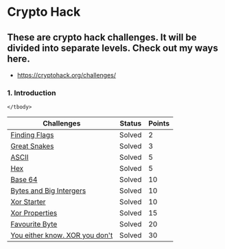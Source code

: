 # Crypto Hack

## These are crypto hack challenges. It will be divided into separate levels. Check out my ways here.
- https://cryptohack.org/challenges/
### 1. Introduction

<table>
    <thead>
        <tr class="header">
            <th>Challenges</th>
            <th>Status</th>
            <th>Points</th>
        </tr>
    </thead>
    <tbody>
        <tr>
            <td markdown="span"><a href="intro/FindingFlags.py">Finding Flags</a></td>
            <td markdown="span">Solved</td>
            <td markdown="span">2</td
        </tr>
        <tr>
            <td markdown="span"><a href="intro/GreatSnakes.py">Great Snakes</a></td>
            <td markdown="span">Solved</td>
            <td markdown="span">3</td
        </tr>
        <tr>
            <td markdown="span"><a href="intro/ASCII.py">ASCII</a></td>
            <td markdown="span">Solved</td>
            <td markdown="span">5</td
        </tr>
        <tr>
            <td markdown="span"><a href="intro/Hex.py">Hex</a></td>
            <td markdown="span">Solved</td>
            <td markdown="span">5</td
        </tr>
        <tr>
            <td markdown="span"><a href="intro/Base64.py">Base 64</a></td>
            <td markdown="span">Solved</td>
            <td markdown="span">10</td
        </tr>
        <tr>
            <td markdown="span"><a href="intro/BytesandBigIntergers.py">Bytes and Big Intergers</a></td>
            <td markdown="span">Solved</td>
            <td markdown="span">10</td
        </tr>
        <tr>
            <td markdown="span"><a href="intro/XorStarter.py">Xor Starter</a></td>
            <td markdown="span">Solved</td>
            <td markdown="span">10</td
        </tr>
        <tr>
            <td markdown="span"><a href="intro/XorProperties.py">Xor Properties</a></td>
            <td markdown="span">Solved</td>
            <td markdown="span">15</td
        </tr>
         <tr>
            <td markdown="span"><a href="intro/FavouriteByte.py">Favourite Byte</a></td>
            <td markdown="span">Solved</td>
            <td markdown="span">20</td
        </tr>
        <tr>
            <td markdown="span"><a href="intro/YoueitherknowXORyoudon't.py">You either know. XOR you don't</a></td>
            <td markdown="span">Solved</td>
            <td markdown="span">30</td
        </tr>
      
    </tbody>
</table>

